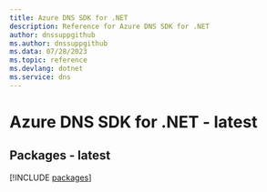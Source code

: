 ```yaml
---
title: Azure DNS SDK for .NET
description: Reference for Azure DNS SDK for .NET
author: dnssuppgithub
ms.author: dnssuppgithub
ms.data: 07/28/2023
ms.topic: reference
ms.devlang: dotnet
ms.service: dns
---
```

# Azure DNS SDK for .NET - latest
## Packages - latest
[!INCLUDE [packages](dns-index.md)]